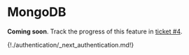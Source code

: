 # MongoDB

**Coming soon**. Track the progress of this feature in [ticket #4](https://github.com/frankie567/fastapi-users/issues/4).

{!./authentication/_next_authentication.md!}
